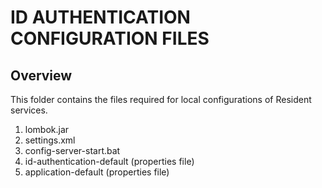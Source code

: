 # ID AUTHENTICATION CONFIGURATION FILES

## Overview

This folder contains the files required for local configurations of Resident services.

1. lombok.jar 
2. settings.xml
3. config-server-start.bat
4. id-authentication-default (properties file)
5. application-default (properties file)

